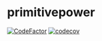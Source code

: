 # primitivepower

[![CodeFactor](https://www.codefactor.io/repository/github/power-libraries/primitivepower/badge)](https://www.codefactor.io/repository/github/power-libraries/primitivepower)
[![codecov](https://codecov.io/gh/power-libraries/primitivepower/branch/develop/graph/badge.svg)](https://codecov.io/gh/power-libraries/primitivepower)
